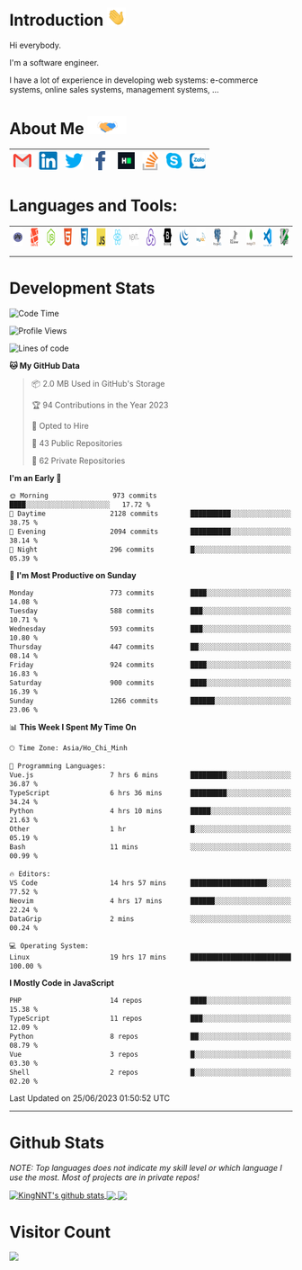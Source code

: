 # Introduction <img src="https://github.com/KingNNT/KingNNT/blob/master/assets/images/gifs/hi.gif" height="32px">

Hi everybody.

I'm a software engineer.

I have a lot of experience in developing web systems: e-commerce systems, online sales systems, management systems, ...

# About Me <img src="https://github.com/KingNNT/KingNNT/blob/master/assets/images/gifs/Handshake.gif" height="32px">

| [<img src="https://github.com/KingNNT/KingNNT/blob/master/assets/images/icons/Gmail.svg" alt="Gmail logo" height="32">](mailto:Dev.KingNNT@gmail.com) | [<img src="https://github.com/KingNNT/KingNNT/blob/master/assets/images/icons/Linkedin.svg" alt="Linkedin Logo" width="32">](https://in.linkedin.com/in/kingnnt) | [<img src="https://github.com/KingNNT/KingNNT/blob/master/assets/images/icons/Twitter.svg" alt="Twitter Logo" width="32">](https://twitter.com/King_NNT) | [<img src="https://github.com/KingNNT/KingNNT/blob/master/assets/images/icons/facebook.svg" alt="Facebook logo" width="34">](https://facebook.com/Kinggg.NNT) | [<img src="https://github.com/KingNNT/KingNNT/blob/master/assets/images/icons/HackerRank.svg" alt="HackerRank Logo" width="30">](https://www.hackerrank.com/Dev_KingNNT) | [<img src="https://github.com/KingNNT/KingNNT/blob/master/assets/images/icons/stackoverflow.svg" alt="Stackoverflow Logo" width="28">](https://stackoverflow.com/users/12560659/king-nnt) | [<img src="https://github.com/KingNNT/KingNNT/blob/master/assets/images/icons/skype.svg" alt="Skype Logo" width="28">](https://join.skype.com/invite/eqRpzcC8cGsf) | [<img src="https://github.com/KingNNT/KingNNT/blob/master/assets/images/icons/zalo.svg" alt="Zalo Logo" width="28">](https://zalo.me/kingnnt) |
| :---------------------------------------------------------------------------------------------------------------------------------------------------: | :--------------------------------------------------------------------------------------------------------------------------------------------------------------: | :------------------------------------------------------------------------------------------------------------------------------------------------------: | :-----------------------------------------------------------------------------------------------------------------------------------------------------------: | :----------------------------------------------------------------------------------------------------------------------------------------------------------------------: | :---------------------------------------------------------------------------------------------------------------------------------------------------------------------------------------: | :----------------------------------------------------------------------------------------------------------------------------------------------------------------: | :-------------------------------------------------------------------------------------------------------------------------------------------: |

# Languages and Tools:

| <img align='left' height="32" width="32" src="https://raw.githubusercontent.com/devicons/devicon/master/icons/php/php-original.svg" /> | <img align='left' height="32" width="32" src="https://raw.githubusercontent.com/devicons/devicon/master/icons/laravel/laravel-plain-wordmark.svg" /> | <img align='left' height="32" width="32" src="https://raw.githubusercontent.com/devicons/devicon/master/icons/nodejs/nodejs-original.svg" /> | <img align='left' height="32" width="32" src="https://raw.githubusercontent.com/devicons/devicon/master/icons/html5/html5-original.svg" /> | <img align='left' height="32" width="32" src="https://raw.githubusercontent.com/devicons/devicon/master/icons/css3/css3-original.svg" /> | <img align='left' height="32" width="32" src="https://raw.githubusercontent.com/devicons/devicon/master/icons/javascript/javascript-original.svg" /> | <img align='left' height="32" width="32" src="https://raw.githubusercontent.com/devicons/devicon/master/icons/react/react-original.svg" /> | <img align='left' height="32" width="32" src="https://raw.githubusercontent.com/devicons/devicon/master/icons/nextjs/nextjs-original-wordmark.svg" /> | <img align='left' height="32" width="32" src="https://raw.githubusercontent.com/devicons/devicon/master/icons/redux/redux-original.svg" /> | <img align='left' height="32" width="32" src="https://raw.githubusercontent.com/devicons/devicon/master/icons/bootstrap/bootstrap-plain-wordmark.svg" /> | <img align='left' height="32" width="32" src="https://raw.githubusercontent.com/devicons/devicon/master/icons/jquery/jquery-original.svg" /> | <img align='left' height="32" width="32" src="https://raw.githubusercontent.com/devicons/devicon/master/icons/mysql/mysql-original-wordmark.svg" /> | <img align='left' height="32" width="32" src="https://raw.githubusercontent.com/devicons/devicon/master/icons/postgresql/postgresql-original-wordmark.svg" /> | <img align='left' height="32" width="32" src="https://raw.githubusercontent.com/devicons/devicon/master/icons/microsoftsqlserver/microsoftsqlserver-plain-wordmark.svg" /> | <img align='left' height="32" width="32" src="https://raw.githubusercontent.com/devicons/devicon/master/icons/mongodb/mongodb-original-wordmark.svg" /> | <img align='left' height="32" width="32" src="https://raw.githubusercontent.com/devicons/devicon/master/icons/vscode/vscode-original-wordmark.svg" /> | <img align='left' height="32" width="32" src="https://raw.githubusercontent.com/devicons/devicon/master/icons/vim/vim-original.svg" /> |
| :------------------------------------------------------------------------------------------------------------------------------------: | :--------------------------------------------------------------------------------------------------------------------------------------------------: | :------------------------------------------------------------------------------------------------------------------------------------------: | :----------------------------------------------------------------------------------------------------------------------------------------: | :--------------------------------------------------------------------------------------------------------------------------------------: | :--------------------------------------------------------------------------------------------------------------------------------------------------: | :----------------------------------------------------------------------------------------------------------------------------------------: | :---------------------------------------------------------------------------------------------------------------------------------------------------: | :----------------------------------------------------------------------------------------------------------------------------------------- | :------------------------------------------------------------------------------------------------------------------------------------------------------: | :------------------------------------------------------------------------------------------------------------------------------------------: | :-------------------------------------------------------------------------------------------------------------------------------------------------: | :-----------------------------------------------------------------------------------------------------------------------------------------------------------: | :------------------------------------------------------------------------------------------------------------------------------------------------------------------------: | :-----------------------------------------------------------------------------------------------------------------------------------------------------: | :---------------------------------------------------------------------------------------------------------------------------------------------------: | :------------------------------------------------------------------------------------------------------------------------------------: |

---

# Development Stats

<!--START_SECTION:waka-->
![Code Time](http://img.shields.io/badge/Code%20Time-4%2C167%20hrs%204%20mins-blue)

![Profile Views](http://img.shields.io/badge/Profile%20Views-47-blue)

![Lines of code](https://img.shields.io/badge/From%20Hello%20World%20I%27ve%20Written-34.2%20million%20lines%20of%20code-blue)

**🐱 My GitHub Data** 

> 📦 2.0 MB Used in GitHub's Storage 
 > 
> 🏆 94 Contributions in the Year 2023
 > 
> 💼 Opted to Hire
 > 
> 📜 43 Public Repositories 
 > 
> 🔑 62 Private Repositories 
 > 
**I'm an Early 🐤** 

```text
🌞 Morning                973 commits         ████░░░░░░░░░░░░░░░░░░░░░   17.72 % 
🌆 Daytime                2128 commits        ██████████░░░░░░░░░░░░░░░   38.75 % 
🌃 Evening                2094 commits        ██████████░░░░░░░░░░░░░░░   38.14 % 
🌙 Night                  296 commits         █░░░░░░░░░░░░░░░░░░░░░░░░   05.39 % 
```
📅 **I'm Most Productive on Sunday** 

```text
Monday                   773 commits         ████░░░░░░░░░░░░░░░░░░░░░   14.08 % 
Tuesday                  588 commits         ███░░░░░░░░░░░░░░░░░░░░░░   10.71 % 
Wednesday                593 commits         ███░░░░░░░░░░░░░░░░░░░░░░   10.80 % 
Thursday                 447 commits         ██░░░░░░░░░░░░░░░░░░░░░░░   08.14 % 
Friday                   924 commits         ████░░░░░░░░░░░░░░░░░░░░░   16.83 % 
Saturday                 900 commits         ████░░░░░░░░░░░░░░░░░░░░░   16.39 % 
Sunday                   1266 commits        ██████░░░░░░░░░░░░░░░░░░░   23.06 % 
```


📊 **This Week I Spent My Time On** 

```text
🕑︎ Time Zone: Asia/Ho_Chi_Minh

💬 Programming Languages: 
Vue.js                   7 hrs 6 mins        █████████░░░░░░░░░░░░░░░░   36.87 % 
TypeScript               6 hrs 36 mins       █████████░░░░░░░░░░░░░░░░   34.24 % 
Python                   4 hrs 10 mins       █████░░░░░░░░░░░░░░░░░░░░   21.63 % 
Other                    1 hr                █░░░░░░░░░░░░░░░░░░░░░░░░   05.19 % 
Bash                     11 mins             ░░░░░░░░░░░░░░░░░░░░░░░░░   00.99 % 

🔥 Editors: 
VS Code                  14 hrs 57 mins      ███████████████████░░░░░░   77.52 % 
Neovim                   4 hrs 17 mins       ██████░░░░░░░░░░░░░░░░░░░   22.24 % 
DataGrip                 2 mins              ░░░░░░░░░░░░░░░░░░░░░░░░░   00.24 % 

💻 Operating System: 
Linux                    19 hrs 17 mins      █████████████████████████   100.00 % 
```

**I Mostly Code in JavaScript** 

```text
PHP                      14 repos            ████░░░░░░░░░░░░░░░░░░░░░   15.38 % 
TypeScript               11 repos            ███░░░░░░░░░░░░░░░░░░░░░░   12.09 % 
Python                   8 repos             ██░░░░░░░░░░░░░░░░░░░░░░░   08.79 % 
Vue                      3 repos             █░░░░░░░░░░░░░░░░░░░░░░░░   03.30 % 
Shell                    2 repos             █░░░░░░░░░░░░░░░░░░░░░░░░   02.20 % 
```




 Last Updated on 25/06/2023 01:50:52 UTC
<!--END_SECTION:waka-->

---

# Github Stats

_NOTE: Top languages does not indicate my skill level or which language I use the most. Most of projects are in private repos!_

<a href="https://github.com/KingNNT">
  <img align="center" src="https://github-readme-stats.vercel.app/api?username=KingNNT&show_icons=true&theme=gruvbox&count_private=true" alt="KingNNT's github stats" />
</a>

<a href="https://github.com/KingNNT">
  <img align="center" src="https://github-readme-stats.vercel.app/api/top-langs/?username=KingNNT&layout=compact&theme=gruvbox&count_private=true&how_icons=true" />
</a>

<a href="https://github.com/KingNNT">
  <img align="center" src="https://github-readme-stats.vercel.app/api/pin/?username=KingNNT&repo=MS-Tools&theme=gruvbox" />
</a>

# Visitor Count

<img src="https://profile-counter.glitch.me/KingNNT/count.svg" />
